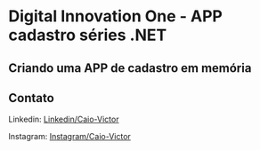 # Digital Innovation One - APP cadastro séries .NET

## Criando uma APP de cadastro em memória

## Contato

Linkedin: [Linkedin/Caio-Victor](https://www.linkedin.com/in/caio-victor-pessoa-de-vasconcelos-paes-036315169/)

Instagram: [Instagram/Caio-Victor](https://instagram.com/caiovictorp?utm_medium=copy_link)
